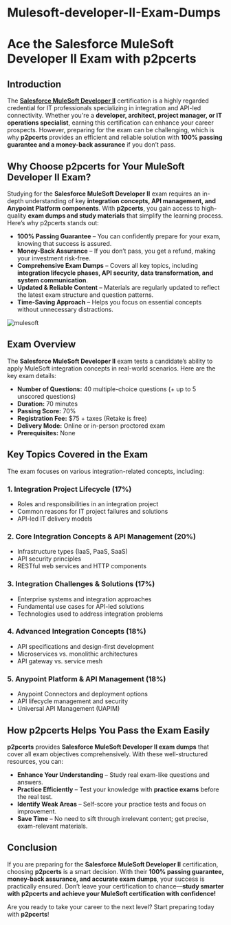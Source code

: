 # Mulesoft-developer-II-Exam-Dumps
# Ace the Salesforce MuleSoft Developer II Exam with p2pcerts

## Introduction

The **[Salesforce MuleSoft Developer II](https://www.p2pcerts.com/salesforce/salesforce-mulesoft-developer-ii-dumps.html)** certification is a highly regarded credential for IT professionals specializing in integration and API-led connectivity. Whether you're a **developer, architect, project manager, or IT operations specialist**, earning this certification can enhance your career prospects. However, preparing for the exam can be challenging, which is why **p2pcerts** provides an efficient and reliable solution with **100% passing guarantee and a money-back assurance** if you don’t pass.

## Why Choose p2pcerts for Your MuleSoft Developer II Exam?

Studying for the **Salesforce MuleSoft Developer II** exam requires an in-depth understanding of key **integration concepts, API management, and Anypoint Platform components**. With **p2pcerts**, you gain access to high-quality **exam dumps and study materials** that simplify the learning process. Here’s why p2pcerts stands out:

- **100% Passing Guarantee** – You can confidently prepare for your exam, knowing that success is assured.
- **Money-Back Assurance** – If you don’t pass, you get a refund, making your investment risk-free.
- **Comprehensive Exam Dumps** – Covers all key topics, including **integration lifecycle phases, API security, data transformation, and system communication**.
- **Updated & Reliable Content** – Materials are regularly updated to reflect the latest exam structure and question patterns.
- **Time-Saving Approach** – Helps you focus on essential concepts without unnecessary distractions.

![mulesoft](https://github.com/user-attachments/assets/7bec4455-c850-4bd7-a0c2-44149ab0387f)


## Exam Overview

The **Salesforce MuleSoft Developer II** exam tests a candidate’s ability to apply MuleSoft integration concepts in real-world scenarios. Here are the key exam details:

- **Number of Questions:** 40 multiple-choice questions (+ up to 5 unscored questions)
- **Duration:** 70 minutes
- **Passing Score:** 70%
- **Registration Fee:** $75 + taxes (Retake is free)
- **Delivery Mode:** Online or in-person proctored exam
- **Prerequisites:** None

## Key Topics Covered in the Exam

The exam focuses on various integration-related concepts, including:

### 1. Integration Project Lifecycle (17%)
- Roles and responsibilities in an integration project
- Common reasons for IT project failures and solutions
- API-led IT delivery models

### 2. Core Integration Concepts & API Management (20%)
- Infrastructure types (IaaS, PaaS, SaaS)
- API security principles
- RESTful web services and HTTP components

### 3. Integration Challenges & Solutions (17%)
- Enterprise systems and integration approaches
- Fundamental use cases for API-led solutions
- Technologies used to address integration problems

### 4. Advanced Integration Concepts (18%)
- API specifications and design-first development
- Microservices vs. monolithic architectures
- API gateway vs. service mesh

### 5. Anypoint Platform & API Management (18%)
- Anypoint Connectors and deployment options
- API lifecycle management and security
- Universal API Management (UAPIM)

## How p2pcerts Helps You Pass the Exam Easily

**p2pcerts** provides **Salesforce MuleSoft Developer II exam dumps** that cover all exam objectives comprehensively. With these well-structured resources, you can:

- **Enhance Your Understanding** – Study real exam-like questions and answers.
- **Practice Efficiently** – Test your knowledge with **practice exams** before the real test.
- **Identify Weak Areas** – Self-score your practice tests and focus on improvement.
- **Save Time** – No need to sift through irrelevant content; get precise, exam-relevant materials.

## Conclusion

If you are preparing for the **Salesforce MuleSoft Developer II** certification, choosing **p2pcerts** is a smart decision. With their **100% passing guarantee, money-back assurance, and accurate exam dumps**, your success is practically ensured. Don’t leave your certification to chance—**study smarter with p2pcerts and achieve your MuleSoft certification with confidence!**

Are you ready to take your career to the next level? Start preparing today with **p2pcerts**!
